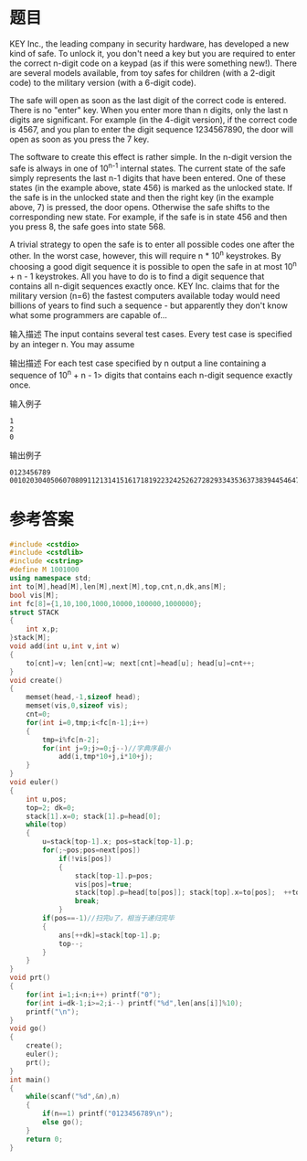 # 题目
KEY Inc., the leading company in security hardware, has developed a new kind of safe. To unlock it, you don't need a key but you are required to enter the correct n-digit code on a keypad (as if this were something new!). There are several models available, from toy safes for children (with a 2-digit code) to the military version (with a 6-digit code).

The safe will open as soon as the last digit of the correct code is entered. There is no "enter" key. When you enter more than n digits, only the last n digits are significant. For example (in the 4-digit version), if the correct code is 4567, and you plan to enter the digit sequence 1234567890, the door will open as soon as you press the 7 key.

The software to create this effect is rather simple. In the n-digit version the safe is always in one of 10<sup>n-1</sup> internal states. The current state of the safe simply represents the last n-1 digits that have been entered. One of these states (in the example above, state 456) is marked as the unlocked state. If the safe is in the unlocked state and then the right key (in the example above, 7) is pressed, the door opens. Otherwise the safe shifts to the corresponding new state. For example, if the safe is in state 456 and then you press 8, the safe goes into state 568.

A trivial strategy to open the safe is to enter all possible codes one after the other. In the worst case, however, this will require n * 10<sup>n</sup> keystrokes. By choosing a good digit sequence it is possible to open the safe in at most 10<sup>n</sup> + n - 1 keystrokes. All you have to do is to find a digit sequence that contains all n-digit sequences exactly once. KEY Inc. claims that for the military version (n=6) the fastest computers available today would need billions of years to find such a sequence - but apparently they don't know what some programmers are capable of...

输入描述
The input contains several test cases. Every test case is specified by an integer n. You may assume

输出描述
For each test case specified by n output a line containing a sequence of 10<sup>n</sup> + n - 1> digits that contains each n-digit sequence exactly once.

输入例子
```
1
2
0
```
输出例子
```
0123456789
00102030405060708091121314151617181922324252627282933435363738394454647484955657585966768697787988990
```
# 参考答案
```c++
#include <cstdio>
#include <cstdlib>
#include <cstring>
#define M 1001000
using namespace std;
int to[M],head[M],len[M],next[M],top,cnt,n,dk,ans[M];
bool vis[M];
int fc[8]={1,10,100,1000,10000,100000,1000000};
struct STACK
{
    int x,p;
}stack[M];
void add(int u,int v,int w)
{
    to[cnt]=v; len[cnt]=w; next[cnt]=head[u]; head[u]=cnt++;
}
void create()
{
    memset(head,-1,sizeof head);
    memset(vis,0,sizeof vis);
    cnt=0;
    for(int i=0,tmp;i<fc[n-1];i++)
    {
        tmp=i%fc[n-2];
        for(int j=9;j>=0;j--)//字典序最小
            add(i,tmp*10+j,i*10+j);
    }
}
void euler()
{
    int u,pos;
    top=2; dk=0;
    stack[1].x=0; stack[1].p=head[0];
    while(top)
    {
        u=stack[top-1].x; pos=stack[top-1].p;
        for(;~pos;pos=next[pos])
            if(!vis[pos])
            {
                stack[top-1].p=pos;
                vis[pos]=true;
                stack[top].p=head[to[pos]]; stack[top].x=to[pos];  ++top;
                break;
            }
        if(pos==-1)//扫完u了，相当于递归完毕 
        {
            ans[++dk]=stack[top-1].p;
            top--;
        } 
    }
}
void prt()
{
    for(int i=1;i<n;i++) printf("0");
    for(int i=dk-1;i>=2;i--) printf("%d",len[ans[i]]%10);
    printf("\n");
}
void go()
{
    create();
    euler();
    prt();
}
int main()
{
    while(scanf("%d",&n),n)
    {
        if(n==1) printf("0123456789\n");
        else go();
    }
    return 0;
}
